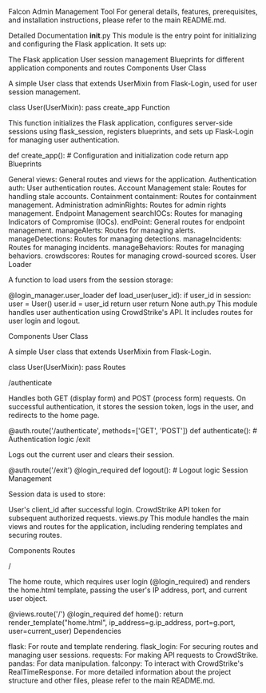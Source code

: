 Falcon Admin Management Tool
For general details, features, prerequisites, and installation instructions, please refer to the main README.md.

Detailed Documentation
__init__.py
This module is the entry point for initializing and configuring the Flask application. It sets up:

The Flask application
User session management
Blueprints for different application components and routes
Components
User Class

A simple User class that extends UserMixin from Flask-Login, used for user session management.

class User(UserMixin):
    pass
create_app Function

This function initializes the Flask application, configures server-side sessions using flask_session, registers blueprints, and sets up Flask-Login for managing user authentication.

def create_app():
    # Configuration and initialization code
    return app
Blueprints

General
views: General routes and views for the application.
Authentication
auth: User authentication routes.
Account Management
stale: Routes for handling stale accounts.
Containment
containment: Routes for containment management.
Administration
adminRights: Routes for admin rights management.
Endpoint Management
searchIOCs: Routes for managing Indicators of Compromise (IOCs).
endPoint: General routes for endpoint management.
manageAlerts: Routes for managing alerts.
manageDetections: Routes for managing detections.
manageIncidents: Routes for managing incidents.
manageBehaviors: Routes for managing behaviors.
crowdscores: Routes for managing crowd-sourced scores.
User Loader

A function to load users from the session storage:

@login_manager.user_loader
def load_user(user_id):
    if user_id in session:
        user = User()
        user.id = user_id
        return user
    return None
auth.py
This module handles user authentication using CrowdStrike's API. It includes routes for user login and logout.

Components
User Class

A simple User class that extends UserMixin from Flask-Login.

class User(UserMixin):
    pass
Routes

/authenticate

Handles both GET (display form) and POST (process form) requests. On successful authentication, it stores the session token, logs in the user, and redirects to the home page.

@auth.route('/authenticate', methods=['GET', 'POST'])
def authenticate():
    # Authentication logic
/exit

Logs out the current user and clears their session.

@auth.route('/exit')
@login_required
def logout():
    # Logout logic
Session Management

Session data is used to store:

User's client_id after successful login.
CrowdStrike API token for subsequent authorized requests.
views.py
This module handles the main views and routes for the application, including rendering templates and securing routes.

Components
Routes

/

The home route, which requires user login (@login_required) and renders the home.html template, passing the user's IP address, port, and current user object.

@views.route('/')
@login_required
def home():
    return render_template("home.html", ip_address=g.ip_address, port=g.port, user=current_user)
Dependencies

flask: For route and template rendering.
flask_login: For securing routes and managing user sessions.
requests: For making API requests to CrowdStrike.
pandas: For data manipulation.
falconpy: To interact with CrowdStrike's RealTimeResponse.
For more detailed information about the project structure and other files, please refer to the main README.md.

